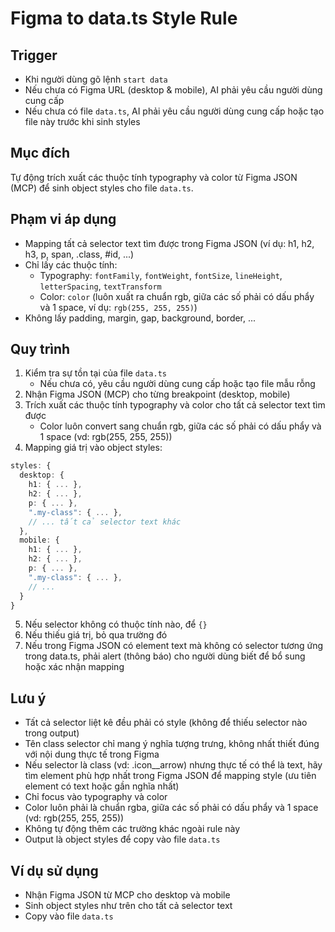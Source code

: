 # Figma to data.ts Style Rule

## Trigger
- Khi người dùng gõ lệnh `start data`
- Nếu chưa có Figma URL (desktop & mobile), AI phải yêu cầu người dùng cung cấp
- Nếu chưa có file `data.ts`, AI phải yêu cầu người dùng cung cấp hoặc tạo file này trước khi sinh styles

## Mục đích
Tự động trích xuất các thuộc tính typography và color từ Figma JSON (MCP) để sinh object styles cho file `data.ts`.

## Phạm vi áp dụng
- Mapping tất cả selector text tìm được trong Figma JSON (ví dụ: h1, h2, h3, p, span, .class, #id, ...)
- Chỉ lấy các thuộc tính:
  - Typography: `fontFamily`, `fontWeight`, `fontSize`, `lineHeight`, `letterSpacing`, `textTransform`
  - Color: `color` (luôn xuất ra chuẩn rgb, giữa các số phải có dấu phẩy và 1 space, ví dụ: `rgb(255, 255, 255)`)
- Không lấy padding, margin, gap, background, border, ...

## Quy trình
1. Kiểm tra sự tồn tại của file `data.ts`
   - Nếu chưa có, yêu cầu người dùng cung cấp hoặc tạo file mẫu rỗng
2. Nhận Figma JSON (MCP) cho từng breakpoint (desktop, mobile)
3. Trích xuất các thuộc tính typography và color cho tất cả selector text tìm được
   - Color luôn convert sang chuẩn rgb, giữa các số phải có dấu phẩy và 1 space (vd: rgb(255, 255, 255))
4. Mapping giá trị vào object styles:

```ts
styles: {
  desktop: {
    h1: { ... },
    h2: { ... },
    p: { ... },
    ".my-class": { ... },
    // ... tất cả selector text khác
  },
  mobile: {
    h1: { ... },
    h2: { ... },
    p: { ... },
    ".my-class": { ... },
    // ...
  }
}
```

5. Nếu selector không có thuộc tính nào, để `{}`
6. Nếu thiếu giá trị, bỏ qua trường đó
7. Nếu trong Figma JSON có element text mà không có selector tương ứng trong data.ts, phải alert (thông báo) cho người dùng biết để bổ sung hoặc xác nhận mapping

## Lưu ý
- Tất cả selector liệt kê đều phải có style (không để thiếu selector nào trong output)
- Tên class selector chỉ mang ý nghĩa tượng trưng, không nhất thiết đúng với nội dung thực tế trong Figma
- Nếu selector là class (vd: .icon__arrow) nhưng thực tế có thể là text, hãy tìm element phù hợp nhất trong Figma JSON để mapping style (ưu tiên element có text hoặc gần nghĩa nhất)
- Chỉ focus vào typography và color
- Color luôn phải là chuẩn rgba, giữa các số phải có dấu phẩy và 1 space (vd: rgb(255, 255, 255))
- Không tự động thêm các trường khác ngoài rule này
- Output là object styles để copy vào file `data.ts`

## Ví dụ sử dụng
- Nhận Figma JSON từ MCP cho desktop và mobile
- Sinh object styles như trên cho tất cả selector text
- Copy vào file `data.ts`